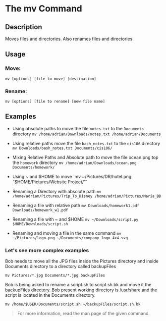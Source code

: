 # The mv Command

## Description
Moves files and directories. Also renames files and directories

## Usage
### Move:
`mv [options] [file to move] [destination]`

### Rename:
`mv [options] [file to rename] [new file name]`

## Examples
* Using absolute paths to move the file `notes.txt` to the `Documents` directory
`mv /home/adrian/Downloads/notes.txt /home/adrian/Documents`

* Using relative paths move the file `bash_notes.txt` to the `cis106` directory
`mv Downloads/bash_notes.txt Documents/cis106/`

* Mixing Relative Paths and Absolute path to move the file ocean.png top the `homework` directory
`mv /home/adrian/Downloads/ocean.png Documents/homework/`

* Using ~ and $HOME to move
`mv ~/Pictures/DR/hotel.png “$HOME/Pictures/Website Project/”`

* Renaming a Directory with absolute path
`mv /home/adrian/Pictures/Trip_To_Disney /home/adrian/Pictures/Maria_BD`

* Renaming a file with relative path
`mv Downloads/homework1.pdf Downloads/homework_w1.pdf`

* Renaming a file with ~ and $HOME
`mv ~/Downloads/script.py $HOME/Downloads/script.sh`

* Renaming and moving a file in the same command
`mv ~/Pictures/logo.png ~/Documents/company_logo_4x4.svg`

### Let's see more complex examples
Bob needs to move all the JPG files inside the Pictures directory and inside Documents directory to a directory called backupFiles

`mv Pictures/*.jpg Documents/*.jpg backupFiles`

Bob is being asked to rename a script.sh to script.sh.bk and move it the backupFiles directory. Bob present working directory is /usr/share and the script is located in the Documents directory.

`mv /home/$USER/Documents/script.sh ~/backupFiles/script.sh.bk`

> For more information, read the man page of the given command.